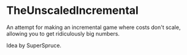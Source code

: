 # TheUnscaledIncremental
An attempt for making an incremental game where costs don't scale, allowing you to get ridiculously big numbers.

Idea by SuperSpruce.
